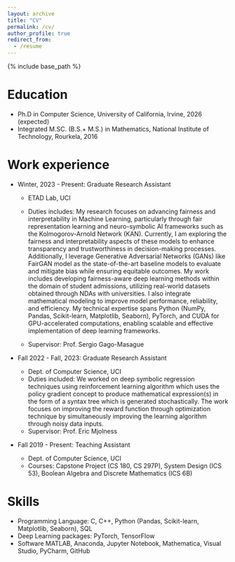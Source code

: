 ```yaml
---
layout: archive
title: "CV"
permalink: /cv/
author_profile: true
redirect_from:
  - /resume
---
```


{% include base_path %}

Education
======
* Ph.D in Computer Science, University of California, Irvine, 2026 (expected)
* Integrated M.SC. (B.S.+ M.S.) in Mathematics, National Institute of Technology, Rourkela, 2016


Work experience
======
* Winter, 2023 - Present: Graduate Research Assistant
  * ETAD Lab, UCI
  * Duties includes: My research focuses on advancing fairness and interpretability in Machine Learning, particularly through fair representation learning and neuro-symbolic AI frameworks such as the Kolmogorov-Arnold Network (KAN). Currently, I am exploring the fairness and interpretability aspects of these models to enhance transparency and trustworthiness in decision-making processes. Additionally, I leverage Generative Adversarial Networks (GANs) like FairGAN model as the state-of-the-art baseline models to evaluate and mitigate bias while ensuring equitable outcomes. My work includes developing fairness-aware deep learning methods within the domain of student admissions, utilizing real-world datasets obtained through NDAs with universities. I also integrate mathematical modeling to improve model performance, reliability, and efficiency. My technical expertise spans Python (NumPy, Pandas, Scikit-learn, Matplotlib, Seaborn), PyTorch, and CUDA for GPU-accelerated computations, enabling scalable and effective implementation of deep learning frameworks.

  * Supervisor: Prof. Sergio Gago-Masague

* Fall 2022 - Fall, 2023: Graduate Research Assistant
  * Dept. of Computer Science, UCI
  * Duties included: We worked on deep symbolic regression techniques using reinforcement learning algorithm which uses the policy gradient concept to produce mathematical expression(s) in the form of a syntax tree which is generated stochastically. The work focuses on improving the reward function through optimization technique by simultaneously improving the learning algorithm through noisy data inputs.
  * Supervisor: Prof. Eric Mjolness

* Fall 2019 - Present: Teaching Assistant
  * Dept. of Computer Science, UCI
  * Courses: Capstone Project (CS 180, CS 297P), System Design (ICS 53), Boolean Algebra and Discrete Mathematics (ICS 6B)
  
  
Skills
======
* Programming Language: C, C++, Python (Pandas, Scikit-learn, Matplotlib, Seaborn), SQL
* Deep Learning packages: PyTorch, TensorFlow
* Software MATLAB, Anaconda, Jupyter Notebook, Mathematica, Visual Studio, PyCharm, GitHub
<!-- Publications
======
  <ul>{% for post in site.publications reversed %}
    {% include archive-single-cv.html %}
  {% endfor %}</ul>
   -->
<!-- Talks
======
  <ul>{% for post in site.talks reversed %}
    {% include archive-single-talk-cv.html  %}
  {% endfor %}</ul> -->
  
<!-- Projects
======
  <ul>{% for post in site.projects %}
    {% include archive-single-cv.html %}
  {% endfor %}</ul>
  
Service and leadership
======
* Currently signed in to 43 different slack teams -->
